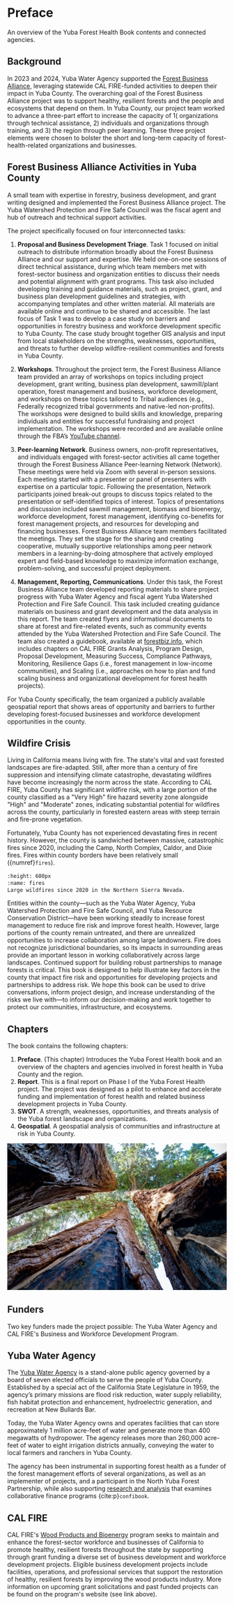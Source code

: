 # Preface
An overview of the Yuba Forest Health Book contents and connected agencies.

## Background
In 2023 and 2024, Yuba Water Agency supported the [Forest Business Alliance](https://www.forestbusinessalliance.org), leveraging statewide CAL FIRE-funded activities to deepen their impact in Yuba County. The overarching goal of the Forest Business Alliance project was to support healthy, resilient forests and the people and ecosystems that depend on them. In Yuba County, our project team worked to advance a three-part effort to increase the capacity of 1( organizations through technical assistance, 2) individuals and organizations through training, and 3) the region through peer learning. These three project elements were chosen to bolster the short and long-term capacity of forest-health-related organizations and businesses.

## Forest Business Alliance Activities in Yuba County 
A small team with expertise in forestry, business development, and grant writing designed and implemented the Forest Business Alliance project. The Yuba Watershed Protection and Fire Safe Council was the fiscal agent and hub of outreach and technical support activities. 

The project specifically focused on four interconnected tasks: 

1. **Proposal and Business Development Triage**. Task 1 focused on initial outreach to distribute information broadly about the Forest Business Alliance and our support and expertise. We held one-on-one sessions of direct technical assistance, during which team members met with forest-sector business and organization entities to discuss their needs and potential alignment with grant programs. This task also included developing training and guidance materials, such as project, grant, and business plan development guidelines and strategies, with accompanying templates and other written material. All materials are available online and continue to be shared and accessible. The last focus of Task 1 was to develop a case study on barriers and opportunities in forestry business and workforce development specific to Yuba County. The case study brought together GIS analysis and input from local stakeholders on the strengths, weaknesses, opportunities, and threats to further develop wildfire-resilient communities and forests in Yuba County.

2. **Workshops**. Throughout the project term, the Forest Business Alliance team provided an array of workshops on topics including project development, grant writing, business plan development, sawmill/plant operation, forest management and business, workforce development, and workshops on these topics tailored to Tribal audiences (e.g., Federally recognized tribal governments and native-led non-profits). The workshops were designed to build skills and knowledge, preparing individuals and entities for successful fundraising and project implementation. The workshops were recorded and are available online through the FBA’s [YouTube channel](https://www.youtube.com/@ForestBusiness_Alliance).

3. **Peer-learning Network**. Business owners, non-profit representatives, and individuals engaged with forest-sector activities all came together through the Forest Business Alliance Peer-learning Network (Network). These meetings were held via Zoom with several in-person sessions. Each meeting started with a presenter or panel of presenters with expertise on a particular topic. Following the presentation, Network participants joined break-out groups to discuss topics related to the presentation or self-identified topics of interest. Topics of presentations and discussion included sawmill management, biomass and bioenergy, workforce development, forest management, identifying co-benefits for forest management projects, and resources for developing and financing businesses. Forest Business Alliance team members facilitated the meetings. They set the stage for the sharing and creating cooperative, mutually supportive relationships among peer network members in a learning-by-doing atmosphere that actively employed expert and field-based knowledge to maximize information exchange, problem-solving, and successful project deployment. 

4. **Management, Reporting, Communications**. Under this task, the Forest Business Alliance team developed reporting materials to share project progress with Yuba Water Agency and fiscal agent Yuba Watershed Protection and Fire Safe Council. This task included creating guidance materials on business and grant development and the data analysis in this report. The team created flyers and informational documents to share at forest and fire-related events, such as community events attended by the Yuba Watershed Protection and Fire Safe Council. The team also created a guidebook, available at [forestbiz.info](https://forestbiz.info/intro.html), which includes chapters on CAL FIRE Grants Analysis, Program Design, Proposal Development, Measuring Success, Compliance Pathways, Monitoring, Resilience Gaps (i.e., forest management in low-income communities), and Scaling (i.e., approaches on how to plan and fund scaling business and organizational development for forest health projects).

For Yuba County specifically, the team organized a publicly available geospatial report that shows areas of opportunity and barriers to further developing forest-focused businesses and workforce development opportunities in the county.

## Wildfire Crisis
Living in California means living with fire. The state's vital and vast forested landscapes are fire-adapted. Still, after more than a century of fire suppression and intensifying climate catastrophe, devastating wildfires have become increasingly the norm across the state. According to CAL FIRE, Yuba County has significant wildfire risk, with a large portion of the county classified as a "Very High" fire hazard severity zone alongside "High" and "Moderate" zones, indicating substantial potential for wildfires across the county, particularly in forested eastern areas with steep terrain and fire-prone vegetation.

Fortunately, Yuba County has not experienced devastating fires in recent history. However, the county is sandwiched between massive, catastrophic fires since 2020, including the Camp, North Complex, Caldor, and Dixie fires. Fires within county borders have been relatively small ({numref}`fires`). 

```{figure} /figures/fires.png
:height: 600px
:name: fires
Large wildfires since 2020 in the Northern Sierra Nevada.
```
Entities within the county—such as the Yuba Water Agency, Yuba Watershed Protection and Fire Safe Council, and Yuba Resource Conservation District—have been working steadily to increase forest management to reduce fire risk and improve forest health. However, large portions of the county remain untreated, and there are unrealized opportunities to increase collaboration among large landowners. Fire does not recognize jurisdictional boundaries, so its impacts in surrounding areas provide an important lesson in working collaboratively across large landscapes. Continued support for building robust partnerships to manage forests is critical.
This book is designed to help illustrate key factors in the county that impact fire risk and opportunities for developing projects and partnerships to address risk. We hope this book can be used to drive conversations, inform project design, and increase understanding of the risks we live with—to inform our decision-making and work together to protect our communities, infrastructure, and ecosystems.

## Chapters
The book contains the following chapters:

1. **Preface**. (This chapter) Introduces the Yuba Forest Health book and an overview of the chapters and agencies involved in forest health in Yuba County and the region.
2. **Report**. This is a final report on Phase I of the Yuba Forest Health project. The project was designed as a pilot to enhance and accelerate funding and implementation of forest health and related business development projects in Yuba County.
3. **SWOT**. A strength, weaknesses, opportunities, and threats analysis of the Yuba forest landscape and organizations.
4. **Geospatial**. A geospatial analysis of communities and infrastructure at risk in Yuba County.

![forest_canopy](forest_canopy.jpg)

## Funders
Two key funders made the project possible: The Yuba Water Agency and CAL FIRE's Business and Workforce Development Program. 
## Yuba Water Agency
The [Yuba Water Agency](https://www.yubawater.org) is a stand-alone public agency governed by a board of seven elected officials to serve the people of Yuba County. Established by a special act of the California State Legislature in 1959, the agency’s primary missions are flood risk reduction, water supply reliability, fish habitat protection and enhancement, hydroelectric generation, and recreation at New Bullards Bar.

Today, the Yuba Water Agency owns and operates facilities that can store approximately 1 million acre-feet of water and generate more than 400 megawatts of hydropower. The agency releases more than 260,000 acre-feet of water to eight irrigation districts annually, conveying the water to local farmers and ranchers in Yuba County.

The agency has been instrumental in supporting forest health as a funder of the forest management efforts of several organizations, as well as an implementer of projects, and a participant in the North Yuba Forest Partnership, while also supporting [research and analysis](https://srfadacip.com/docs) that examines collaborative finance programs {cite:p}`confibook`.

## CAL FIRE
CAL FIRE's [Wood Products and Bioenergy](https://shorturl.at/ZxI2n) program seeks to maintain and enhance the forest-sector workforce and businesses of California to promote healthy, resilient forests throughout the state by supporting through grant funding a diverse set of business development and workforce development projects. Eligible business development projects include facilities, operations, and professional services that support the restoration of healthy, resilient forests by improving the wood products industry. More information on upcoming grant solicitations and past funded projects can be found on the program's website (see link above).